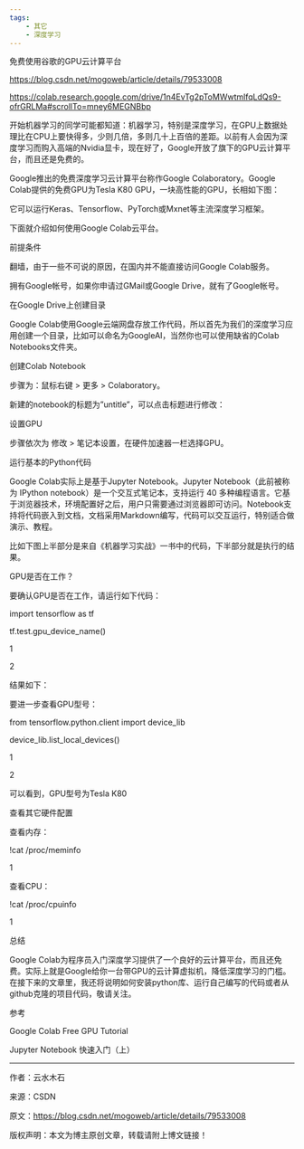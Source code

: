 ```yaml
---
tags:
    - 其它
    - 深度学习
---
```


免费使用谷歌的GPU云计算平台

https://blog.csdn.net/mogoweb/article/details/79533008



https://colab.research.google.com/drive/1n4EvTg2pToMWwtmlfqLdQs9-ofrGRLMa#scrollTo=mney6MEGNBbp



开始机器学习的同学可能都知道：机器学习，特别是深度学习，在GPU上数据处理比在CPU上要快得多，少则几倍，多则几十上百倍的差距。以前有人会因为深度学习而购入高端的Nvidia显卡，现在好了，Google开放了旗下的GPU云计算平台，而且还是免费的。



Google推出的免费深度学习云计算平台称作Google Colaboratory。Google Colab提供的免费GPU为Tesla K80 GPU，一块高性能的GPU，长相如下图：







它可以运行Keras、Tensorflow、PyTorch或Mxnet等主流深度学习框架。



下面就介绍如何使用Google Colab云平台。



前提条件

翻墙，由于一些不可说的原因，在国内并不能直接访问Google Colab服务。

拥有Google帐号，如果你申请过GMail或Google Drive，就有了Google帐号。

在Google Drive上创建目录

Google Colab使用Google云端网盘存放工作代码，所以首先为我们的深度学习应用创建一个目录，比如可以命名为GoogleAI，当然你也可以使用缺省的Colab Notebooks文件夹。











创建Colab Notebook

步骤为：鼠标右键 > 更多 > Colaboratory。







新建的notebook的标题为”untitle”，可以点击标题进行修改：







设置GPU

步骤依次为 修改 > 笔记本设置，在硬件加速器一栏选择GPU。











运行基本的Python代码

Google Colab实际上是基于Jupyter Notebook。Jupyter Notebook（此前被称为 IPython notebook）是一个交互式笔记本，支持运行 40 多种编程语言。它基于浏览器技术，环境配置好之后，用户只需要通过浏览器即可访问。Notebook支持将代码嵌入到文档，文档采用Markdown编写，代码可以交互运行，特别适合做演示、教程。



比如下图上半部分是来自《机器学习实战》一书中的代码，下半部分就是执行的结果。







GPU是否在工作？

要确认GPU是否在工作，请运行如下代码：



import tensorflow as tf

tf.test.gpu_device_name()

1

2

结果如下：







要进一步查看GPU型号：



from tensorflow.python.client import device_lib

device_lib.list_local_devices()

1

2





可以看到，GPU型号为Tesla K80



查看其它硬件配置

查看内存：



!cat /proc/meminfo

1





查看CPU：



!cat /proc/cpuinfo

1





总结

Google Colab为程序员入门深度学习提供了一个良好的云计算平台，而且还免费。实际上就是Google给你一台带GPU的云计算虚拟机，降低深度学习的门槛。在接下来的文章里，我还将说明如何安装python库、运行自己编写的代码或者从github克隆的项目代码，敬请关注。



参考

Google Colab Free GPU Tutorial

Jupyter Notebook 快速入门（上）

--------------------- 

作者：云水木石 

来源：CSDN 

原文：https://blog.csdn.net/mogoweb/article/details/79533008 

版权声明：本文为博主原创文章，转载请附上博文链接！

